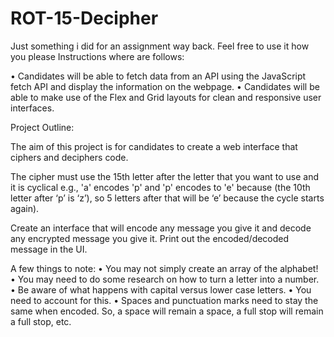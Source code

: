 ﻿# ROT-15-Decipher
Just something i did for an assignment way back. 
Feel free to use it how you please
Instructions where are follows:


•	Candidates will be able to fetch data from an API using the JavaScript fetch API and display the information on the webpage.
•	Candidates will be able to make use of the Flex and Grid layouts for clean and responsive user interfaces.



Project Outline:

The aim of this project is for candidates to create a web interface that ciphers and deciphers code.

The cipher must use the 15th letter after the letter that you want to use and it is cyclical e.g., 'a' encodes 'p' and 'p' encodes to 'e' because (the 10th letter after ‘p’ is ‘z’), so 5 letters after that will be ‘e’ because the cycle starts again).

Create an interface that will encode any message you give it and decode any encrypted message you give it. Print out the encoded/decoded message in the UI.

A few things to note:
•	You may not simply create an array of the alphabet!
•	You may need to do some research on how to turn a letter into a number.
•	Be aware of what happens with capital versus lower case letters.
•	You need to account for this.
•	Spaces and punctuation marks need to stay the same when encoded. So, a space will remain a space, a full stop will remain a full stop, etc.
